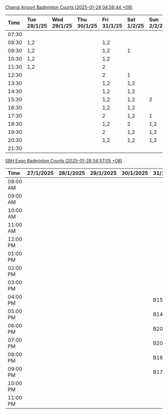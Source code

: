 [Changi Airport Badminton Courts (2025-01-28 04:56:44 +08)](https://www.carc.org.sg/FacilityBooking.aspx)

| Time   | Tue 28/1/25   | Wed 29/1/25   | Thu 30/1/25   | Fri 31/1/25   | Sat 1/2/25   | Sun 2/2/25   | Mon 3/2/25   |
|:-------|:--------------|:--------------|:--------------|:--------------|:-------------|:-------------|:-------------|
| 07:30  |               |               |               |               |              |              |              |
| 08:30  | 1,2           |               |               | 1,2           |              |              | 1,2          |
| 09:30  | 1,2           |               |               | 1,2           | 1            |              | 1,2          |
| 10:30  | 1,2           |               |               | 1,2           |              |              | 1,2          |
| 11:30  | 1,2           |               |               | 2             |              |              | 1,2          |
| 12:30  |               |               |               | 2             | 1            |              | 1,2          |
| 13:30  |               |               |               | 1,2           | 1,2          |              | 1,2          |
| 14:30  |               |               |               | 1,2           | 1,2          |              | 1,2          |
| 15:30  |               |               |               | 1,2           | 1,2          | 2            | 2            |
| 16:30  |               |               |               | 1,2           | 1,2          |              | 2            |
| 17:30  |               |               |               | 2             | 1,2          | 1            | 1,2          |
| 18:30  |               |               |               | 1,2           | 2            | 1,2          | 1,2          |
| 19:30  |               |               |               | 2             | 1,2          | 1,2          | 1,2          |
| 20:30  |               |               |               | 1,2           | 1,2          | 1,2          | 1,2          |
| 21:30  |               |               |               |               |              |              |              |

[SBH Expo Badminton Courts (2025-01-28 04:57:05 +08)](https://singaporebadmintonhall.getomnify.com/widgets/O3MRKGBH359GA55KHMG1RD)

| Time     | 27/1/2025   | 28/1/2025   | 29/1/2025   | 30/1/2025   | 31/1/2025       | 1/2/2025        | 2/2/2025        |
|:---------|:------------|:------------|:------------|:------------|:----------------|:----------------|:----------------|
| 08:00 AM |             |             |             |             |                 | B20,B21,B22,+13 | B20,B21,B22,+8  |
| 09:00 AM |             |             |             |             |                 | B18,B21,B22,+12 | B20,B21         |
| 10:00 AM |             |             |             |             |                 | B17,B19,B21,+14 | A2,B21          |
| 11:00 AM |             |             |             |             |                 | B17,B20,B21,+14 | A2              |
| 12:00 PM |             |             |             |             |                 | B19,B21,B22,+19 | B14,B19,B20,+11 |
| 01:00 PM |             |             |             |             |                 | B19,B21,B22,+18 | B18,B19,B22,+10 |
| 02:00 PM |             |             |             |             |                 | B18,B20,B22,+13 | A10,B17,B22,+6  |
| 03:00 PM |             |             |             |             |                 | B18,B19,B20,+10 | A4,B20,B22      |
| 04:00 PM |             |             |             |             | B15,B21         | A10,B11,B21,+7  | B12,B13,B15,+4  |
| 05:00 PM |             |             |             |             | B14,B15,B21,+2  | A7,B15,B21,+4   | A10,A5,A7,+2    |
| 06:00 PM |             |             |             |             | B20,B21,B22,+10 | B15,B21,B22,+3  | A5,B18,B21,+1   |
| 07:00 PM |             |             |             |             | B20,B21,B22,+12 | A1,B21,B22      | B19,B20,B21,+2  |
| 08:00 PM |             |             |             |             | B16,B17,B22,+9  | B19,B21,B22,+10 | B14,B15,B16,+9  |
| 09:00 PM |             |             |             |             | B17,B18,B22,+11 | B20,B21,B22,+9  | B14,B15,B22,+11 |
| 10:00 PM |             |             |             |             |                 | B20,B21,B22,+15 | B20,B21,B22,+18 |
| 11:00 PM |             |             |             |             |                 | B20,B21,B22,+18 | B20,B21,B22,+18 |
